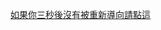 <meta http-equiv="refresh" content="3; url=https://www.torproject.org/projects/torbrowser.html.en#downloads" />

[如果你三秒後沒有被重新導向請點這](https://www.torproject.org/projects/torbrowser.html.en#downloads)
